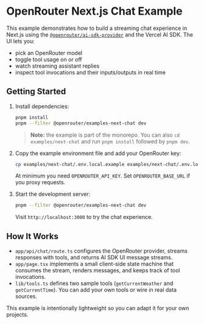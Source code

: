# OpenRouter Next.js Chat Example

This example demonstrates how to build a streaming chat experience in Next.js using the
[`@openrouter/ai-sdk-provider`](https://www.npmjs.com/package/@openrouter/ai-sdk-provider)
and the Vercel AI SDK. The UI lets you:

- pick an OpenRouter model
- toggle tool usage on or off
- watch streaming assistant replies
- inspect tool invocations and their inputs/outputs in real time

## Getting Started

1. Install dependencies:

   ```bash
   pnpm install
   pnpm --filter @openrouter/examples-next-chat dev
   ```

   > **Note:** the example is part of the monorepo. You can also `cd examples/next-chat`
   > and run `pnpm install` followed by `pnpm dev`.

2. Copy the example environment file and add your OpenRouter key:

   ```bash
   cp examples/next-chat/.env.local.example examples/next-chat/.env.local
   ```

   At minimum you need `OPENROUTER_API_KEY`. Set `OPENROUTER_BASE_URL` if you proxy requests.

3. Start the development server:

   ```bash
   pnpm --filter @openrouter/examples-next-chat dev
   ```

   Visit `http://localhost:3000` to try the chat experience.

## How It Works

- `app/api/chat/route.ts` configures the OpenRouter provider, streams responses with tools, and
  returns AI SDK UI message streams.
- `app/page.tsx` implements a small client-side state machine that consumes the stream, renders
  messages, and keeps track of tool invocations.
- `lib/tools.ts` defines two sample tools (`getCurrentWeather` and `getCurrentTime`). You can add
  your own tools or wire in real data sources.

This example is intentionally lightweight so you can adapt it for your own projects.
